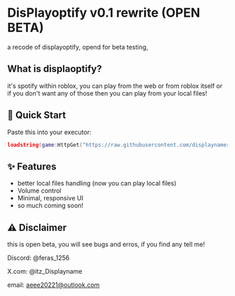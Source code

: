 # DisPlayoptify v0.1 rewrite (OPEN BETA)

a recode of displayoptify, opend for beta testing,

## What is displaoptify?
it's spotify within roblox, you can play from the web or from roblox itself or if you don't want any of those then you can play
from your local files!

## 🚀 Quick Start
Paste this into your executor:
```lua
loadstring(game:HttpGet("https://raw.githubusercontent.com/displaynameroblox/untitled-projects/refs/heads/main/testlocal.lua"))()
```
## ✨ Features

- better local files handling (now you can play local files)
- Volume control
- Minimal, responsive UI
- so much coming soon!

## ⚠️ Disclaimer
this is open beta, you will see bugs and erros, if you find any tell me! 

Discord: @feras_1256

X.com: @itz_Displayname

email: aeee20221@outlook.com
    
